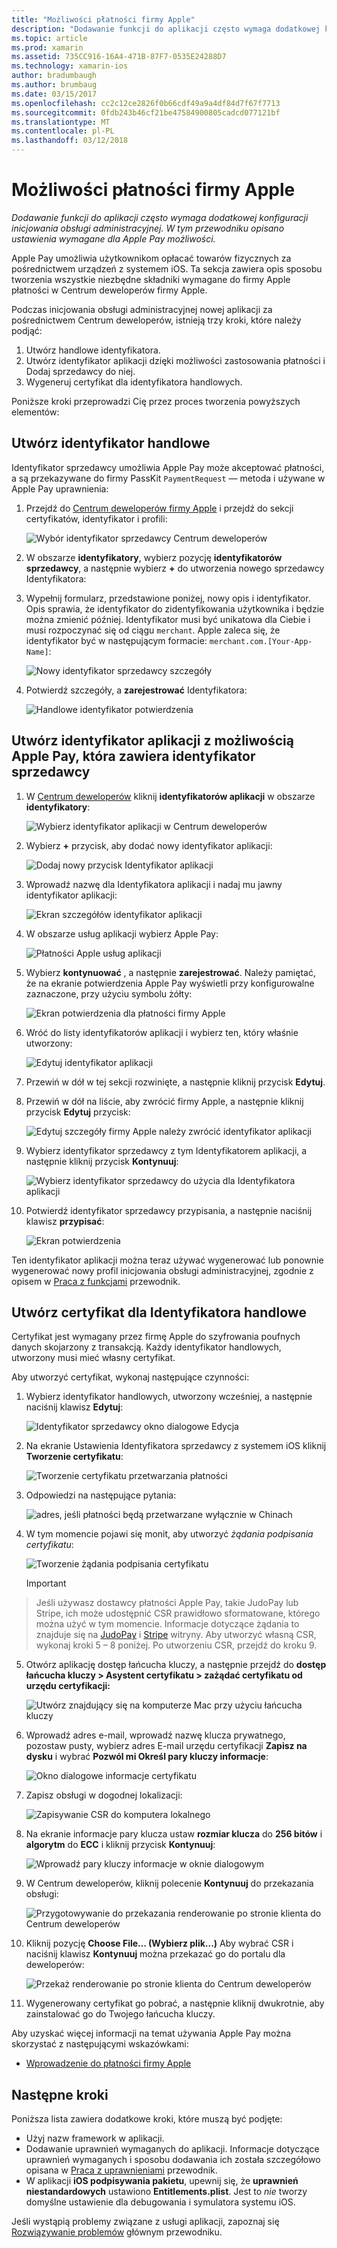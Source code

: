 ```yaml
---
title: "Możliwości płatności firmy Apple"
description: "Dodawanie funkcji do aplikacji często wymaga dodatkowej konfiguracji inicjowania obsługi administracyjnej. W tym przewodniku opisano ustawienia wymagane dla Apple Pay możliwości."
ms.topic: article
ms.prod: xamarin
ms.assetid: 735CC916-16A4-471B-87F7-0535E24288D7
ms.technology: xamarin-ios
author: bradumbaugh
ms.author: brumbaug
ms.date: 03/15/2017
ms.openlocfilehash: cc2c12ce2826f0b66cdf49a9a4df84d7f67f7713
ms.sourcegitcommit: 0fdb243b46cf21be47584900805cadcd077121bf
ms.translationtype: MT
ms.contentlocale: pl-PL
ms.lasthandoff: 03/12/2018
---
```

# <a name="apple-pay-capabilities"></a>Możliwości płatności firmy Apple

_Dodawanie funkcji do aplikacji często wymaga dodatkowej konfiguracji inicjowania obsługi administracyjnej. W tym przewodniku opisano ustawienia wymagane dla Apple Pay możliwości._

Apple Pay umożliwia użytkownikom opłacać towarów fizycznych za pośrednictwem urządzeń z systemem iOS. Ta sekcja zawiera opis sposobu tworzenia wszystkie niezbędne składniki wymagane do firmy Apple płatności w Centrum deweloperów firmy Apple.

Podczas inicjowania obsługi administracyjnej nowej aplikacji za pośrednictwem Centrum deweloperów, istnieją trzy kroki, które należy podjąć:

1.  Utwórz handlowe identyfikatora.
2.  Utwórz identyfikator aplikacji dzięki możliwości zastosowania płatności i Dodaj sprzedawcy do niej.
3.  Wygeneruj certyfikat dla identyfikatora handlowych.

Poniższe kroki przeprowadzi Cię przez proces tworzenia powyższych elementów:

<a name="merchantid" />

## <a name="create-merchant-id"></a>Utwórz identyfikator handlowe

Identyfikator sprzedawcy umożliwia Apple Pay może akceptować płatności, a są przekazywane do firmy PassKit `PaymentRequest` — metoda i używane w Apple Pay uprawnienia:

1.  Przejdź do [Centrum deweloperów firmy Apple](https://developer.apple.com/account/) i przejdź do sekcji certyfikatów, identyfikator i profili: 
 
    ![Wybór identyfikator sprzedawcy Centrum deweloperów](apple-pay-capabilities-images/image57.png)

2.  W obszarze **identyfikatory**, wybierz pozycję **identyfikatorów sprzedawcy**, a następnie wybierz  **+**  do utworzenia nowego sprzedawcy Identyfikatora:  

3.  Wypełnij formularz, przedstawione poniżej, nowy opis i identyfikator. Opis sprawia, że identyfikator do zidentyfikowania użytkownika i będzie można zmienić później. Identyfikator musi być unikatowa dla Ciebie i musi rozpoczynać się od ciągu `merchant`. Apple zaleca się, że identyfikator być w następującym formacie: `merchant.com.[Your-App-Name]`:
   
    ![Nowy identyfikator sprzedawcy szczegóły](apple-pay-capabilities-images/image58.png)

4.  Potwierdź szczegóły, a **zarejestrować** Identyfikatora: 
    
    ![Handlowe identyfikator potwierdzenia](apple-pay-capabilities-images/image59.png)

<a name="appid" />

## <a name="create-an-app-id-with-the-apple-pay-capability-that-includes-the-merchant-id"></a>Utwórz identyfikator aplikacji z możliwością Apple Pay, która zawiera identyfikator sprzedawcy

1.  W [Centrum deweloperów](https://developer.apple.com/account/) kliknij **identyfikatorów aplikacji** w obszarze **identyfikatory**: 
    
    ![Wybierz identyfikator aplikacji w Centrum deweloperów](apple-pay-capabilities-images/image6.png)

2.  Wybierz  **+**  przycisk, aby dodać nowy identyfikator aplikacji: 
   
    ![Dodaj nowy przycisk Identyfikator aplikacji](apple-pay-capabilities-images/image27.png)

3.  Wprowadź nazwę dla Identyfikatora aplikacji i nadaj mu jawny identyfikator aplikacji:    
   
    ![Ekran szczegółów identyfikator aplikacji ](apple-pay-capabilities-images/image35.png)

4.  W obszarze usług aplikacji wybierz Apple Pay:    
  
    ![Płatności Apple usług aplikacji](apple-pay-capabilities-images/image36.png)

5.  Wybierz **kontynuować** , a następnie **zarejestrować**. Należy pamiętać, że na ekranie potwierdzenia Apple Pay wyświetli przy konfigurowalne zaznaczone, przy użyciu symbolu żółty: 
   
    ![Ekran potwierdzenia dla płatności firmy Apple](apple-pay-capabilities-images/image37.png)

6.  Wróć do listy identyfikatorów aplikacji i wybierz ten, który właśnie utworzony:  
   
    ![Edytuj identyfikator aplikacji](apple-pay-capabilities-images/image38.png)

7.  Przewiń w dół w tej sekcji rozwinięte, a następnie kliknij przycisk **Edytuj**.
8.  Przewiń w dół na liście, aby zwrócić firmy Apple, a następnie kliknij przycisk **Edytuj** przycisk:  
    
    ![Edytuj szczegóły firmy Apple należy zwrócić identyfikator aplikacji](apple-pay-capabilities-images/image39.png)

9.  Wybierz identyfikator sprzedawcy z tym Identyfikatorem aplikacji, a następnie kliknij przycisk **Kontynuuj**:  
    
    ![Wybierz identyfikator sprzedawcy do użycia dla Identyfikatora aplikacji](apple-pay-capabilities-images/image40.png)

10. Potwierdź identyfikator sprzedawcy przypisania, a następnie naciśnij klawisz **przypisać**:  
    
    ![Ekran potwierdzenia](apple-pay-capabilities-images/image41.png)

Ten identyfikator aplikacji można teraz używać wygenerować lub ponownie wygenerować nowy profil inicjowania obsługi administracyjnej, zgodnie z opisem w [Praca z funkcjami](~/ios/deploy-test/provisioning/capabilities/index.md) przewodnik. 

<a name="certificate" />

## <a name="create-a-certificate-for-your-merchant-id"></a>Utwórz certyfikat dla Identyfikatora handlowe

Certyfikat jest wymagany przez firmę Apple do szyfrowania poufnych danych skojarzony z transakcją. Każdy identyfikator handlowych, utworzony musi mieć własny certyfikat. 

Aby utworzyć certyfikat, wykonaj następujące czynności:

1.  Wybierz identyfikator handlowych, utworzony wcześniej, a następnie naciśnij klawisz **Edytuj**: 
    
    ![Identyfikator sprzedawcy okno dialogowe Edycja](apple-pay-capabilities-images/image42.png)

2.  Na ekranie Ustawienia Identyfikatora sprzedawcy z systemem iOS kliknij **Tworzenie certyfikatu**: 
   
    ![Tworzenie certyfikatu przetwarzania płatności](apple-pay-capabilities-images/image43.png)

3.  Odpowiedzi na następujące pytania: 

    ![adres, jeśli płatności będą przetwarzane wyłącznie w Chinach](apple-pay-capabilities-images/image44.png)

4.  W tym momencie pojawi się monit, aby utworzyć _żądania podpisania certyfikatu_: 

    ![Tworzenie żądania podpisania certyfikatu](apple-pay-capabilities-images/image45.png)
    
    > [!IMPORTANT]
> Jeśli używasz dostawcy płatności Apple Pay, takie JudoPay lub Stripe, ich może udostępnić CSR prawidłowo sformatowane, którego można użyć w tym momencie. Informacje dotyczące żądania to znajduje się na [JudoPay](https://www.judopay.com/docs/version-52/apple-pay/getting-started/#create-an-apple-pay-certificate) i [Stripe](https://stripe.com/docs/apple-pay/apps#csr) witryny. Aby utworzyć własną CSR, wykonaj kroki 5 – 8 poniżej. Po utworzeniu CSR, przejdź do kroku 9.

5.  Otwórz aplikację dostęp łańcucha kluczy, a następnie przejdź do **dostęp łańcucha kluczy > Asystent certyfikatu > zażądać certyfikatu od urzędu certyfikacji:** 

     ![Utwórz znajdujący się na komputerze Mac przy użyciu łańcucha kluczy](apple-pay-capabilities-images/image46.png)

6.  Wprowadź adres e-mail, wprowadź nazwę klucza prywatnego, pozostaw pusty, wybierz adres E-mail urzędu certyfikacji **Zapisz na dysku** i wybrać **Pozwól mi Określ pary kluczy informacje**:

     ![Okno dialogowe informacje certyfikatu](apple-pay-capabilities-images/image47.png)

7.  Zapisz obsługi w dogodnej lokalizacji: 

     ![Zapisywanie CSR do komputera lokalnego](apple-pay-capabilities-images/image48.png)

8.  Na ekranie informacje pary klucza ustaw **rozmiar klucza** do **256 bitów** i **algorytm** do **ECC** i kliknij przycisk **Kontynuuj**:

     ![Wprowadź pary kluczy informacje w oknie dialogowym](apple-pay-capabilities-images/image49.png)

9.  W Centrum deweloperów, kliknij polecenie **Kontynuuj** do przekazania obsługi: 

     ![Przygotowywanie do przekazania renderowanie po stronie klienta do Centrum deweloperów](apple-pay-capabilities-images/image50.png)

10. Kliknij pozycję **Choose File… (Wybierz plik...)** Aby wybrać CSR i naciśnij klawisz **Kontynuuj** można przekazać go do portalu dla deweloperów: 

     ![Przekaż renderowanie po stronie klienta do Centrum deweloperów](apple-pay-capabilities-images/image51.png)

11. Wygenerowany certyfikat go pobrać, a następnie kliknij dwukrotnie, aby zainstalować go do Twojego łańcucha kluczy.

Aby uzyskać więcej informacji na temat używania Apple Pay można skorzystać z następującymi wskazówkami:

*   [Wprowadzenie do płatności firmy Apple](~/ios/platform/apple-pay.md)

## <a name="next-steps"></a>Następne kroki
 
Poniższa lista zawiera dodatkowe kroki, które muszą być podjęte:

* Użyj nazw framework w aplikacji.
* Dodawanie uprawnień wymaganych do aplikacji. Informacje dotyczące uprawnień wymaganych i sposobu dodawania ich została szczegółowo opisana w [Praca z uprawnieniami](~/ios/deploy-test/provisioning/entitlements.md) przewodnik.
* W aplikacji **iOS podpisywania pakietu**, upewnij się, że **uprawnień niestandardowych** ustawiono **Entitlements.plist**. Jest to _nie_ tworzy domyślne ustawienie dla debugowania i symulatora systemu iOS.

Jeśli wystąpią problemy związane z usługi aplikacji, zapoznaj się [Rozwiązywanie problemów](~/ios/deploy-test/provisioning/capabilities/index.md) głównym przewodniku.